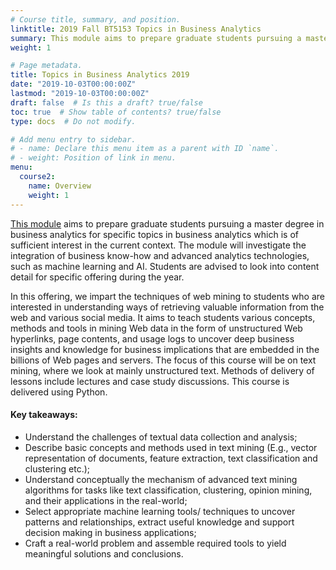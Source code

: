 ```yaml
---
# Course title, summary, and position.
linktitle: 2019 Fall BT5153 Topics in Business Analytics
summary: This module aims to prepare graduate students pursuing a master degree in business analytics for specific topics in business analytics which is of sufficient interest in the current context.
weight: 1

# Page metadata.
title: Topics in Business Analytics 2019
date: "2019-10-03T00:00:00Z"
lastmod: "2019-10-03T00:00:00Z"
draft: false  # Is this a draft? true/false
toc: true  # Show table of contents? true/false
type: docs  # Do not modify.

# Add menu entry to sidebar.
# - name: Declare this menu item as a parent with ID `name`.
# - weight: Position of link in menu.
menu:
  course2:
    name: Overview
    weight: 1
---
```

[This module](https://ivle.nus.edu.sg/V1/lms/public/view_moduleoutline.aspx?CourseID=9985C9EA-44B3-4463-B8AB-657514EC9DD3&ClickFrom=StuViewBtn) aims to prepare graduate students pursuing a master degree in business analytics for specific topics in business analytics which is of sufficient interest in the current context. The module will investigate the integration of business know-how and advanced analytics technologies, such as machine learning and AI. Students are advised to look into content detail for specific offering during the year.

In this offering, we impart the techniques of web mining to students who are interested in understanding ways of retrieving valuable information from the web and various social media. It aims to teach students various concepts, methods and tools in mining Web data in the form of unstructured Web hyperlinks, page contents, and usage logs to uncover deep business insights and knowledge for business implications that are embedded in the billions of Web pages and servers.  The focus of this course will be on text mining, where we look at mainly unstructured text. Methods of delivery of lessons include lectures and case study discussions. This course is delivered using Python. 

#### Key takeaways: 
* Understand the challenges of textual data collection and analysis;
* Describe basic concepts and methods used in text mining (E.g., vector representation of documents, feature extraction, text classification and clustering etc.);
* Understand conceptually the mechanism of advanced text mining algorithms for tasks like text classification, clustering, opinion mining, and their applications in the real-world;
* Select appropriate machine learning tools/ techniques to uncover patterns and relationships, extract useful knowledge and support decision making in business applications;
* Craft a real-world problem and assemble required tools to yield meaningful solutions and conclusions.

